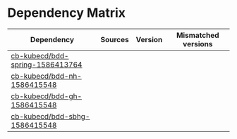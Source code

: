 # Dependency Matrix

Dependency | Sources | Version | Mismatched versions
---------- | ------- | ------- | -------------------
[cb-kubecd/bdd-spring-1586413764](https://github.com/cb-kubecd/bdd-spring-1586413764.git) |  | []() | 
[cb-kubecd/bdd-nh-1586415548](https://github.com/cb-kubecd/bdd-nh-1586415548.git) |  | []() | 
[cb-kubecd/bdd-gh-1586415548](https://github.com/cb-kubecd/bdd-gh-1586415548.git) |  | []() | 
[cb-kubecd/bdd-sbhg-1586415548](https://github.com/cb-kubecd/bdd-sbhg-1586415548.git) |  | []() | 

